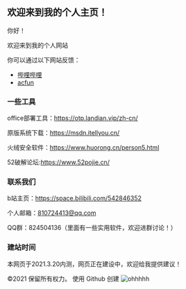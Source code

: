## 欢迎来到我的个人主页！
<p>你好！</p>
<p>欢迎来到我的个人网站 </p>
<p>你可以通过以下网站反馈：</p>

<ul>
  <li> <a href="https://space.bilibili.com/542846352">哔哩哔哩</a> </li>
  <li> <a href="https://www.acfun.cn/u/48681069">acfun</a> </li>
</ul>



### 一些工具

office部署工具：https://otp.landian.vip/zh-cn/

原版系统下载：https://msdn.itellyou.cn/

火绒安全软件：https://www.huorong.cn/person5.html

52破解论坛:https://www.52pojie.cn/

### 联系我们

b站主页：https://space.bilibili.com/542846352

个人邮箱：810724413@qq.com

QQ群：824504136（里面有一些实用软件，欢迎进群讨论！）

### 建站时间

本网页于2021.3.20内测，网页正在建设中，欢迎给我提供建议！

©2021  保留所有权力。       使用 Github 创建
![ohhhhh](https://user-images.githubusercontent.com/74668484/111892856-f6019580-8a39-11eb-838d-f7909e301595.gif)
